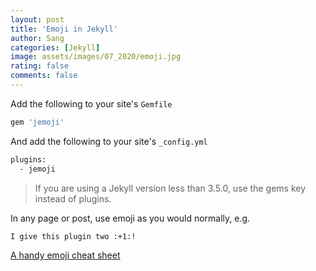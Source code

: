 ```yaml
---
layout: post
title: 'Emoji in Jekyll'
author: Sang
categories: [Jekyll]
image: assets/images/07_2020/emoji.jpg
rating: false
comments: false
---
```


Add the following to your site's `Gemfile`

```sh
gem 'jemoji'
```

And add the following to your site's `_config.yml`

```sh
plugins:
  - jemoji
```

> If you are using a Jekyll version less than 3.5.0, use the gems key instead of plugins.

In any page or post, use emoji as you would normally, e.g.

```sh
I give this plugin two :+1:!
```

[A handy emoji cheat sheet](https://www.webfx.com/tools/emoji-cheat-sheet/)
